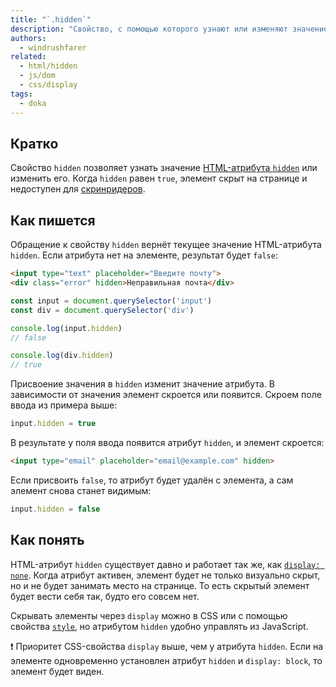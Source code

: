 ```yaml
---
title: "`.hidden`"
description: "Свойство, с помощью которого узнают или изменяют значение HTML-атрибута `hidden`."
authors:
  - windrushfarer
related:
  - html/hidden
  - js/dom
  - css/display
tags:
  - doka
---
```


## Кратко

Свойство `hidden` позволяет узнать значение [HTML-атрибута `hidden`](/html/hidden/) или изменить его. Когда `hidden` равен `true`, элемент скрыт на странице и недоступен для [скринридеров](/a11y/screenreaders/).

## Как пишется

Обращение к свойству `hidden` вернёт текущее значение HTML-атрибута `hidden`. Если атрибута нет на элементе, результат будет `false`:

```html
<input type="text" placeholder="Введите почту">
<div class="error" hidden>Неправильная почта</div>
```

```js
const input = document.querySelector('input')
const div = document.querySelector('div')

console.log(input.hidden)
// false

console.log(div.hidden)
// true
```

Присвоение значения в `hidden` изменит значение атрибута. В зависимости от значения элемент скроется или появится. Скроем поле ввода из примера выше:

```js
input.hidden = true
```

В результате у поля ввода появится атрибут `hidden`, и элемент скроется:

```html
<input type="email" placeholder="email@example.com" hidden>
```

Если присвоить `false`, то атрибут будет удалён с элемента, а сам элемент снова станет видимым:

```js
input.hidden = false
```

## Как понять

HTML-атрибут `hidden` существует давно и работает так же, как [`display: none`](/css/display/). Когда атрибут активен, элемент будет не только визуально скрыт, но и не будет занимать место на странице. То есть скрытый элемент будет вести себя так, будто его совсем нет.

Скрывать элементы через `display` можно в CSS или с помощью свойства [`style`](/js/element-style/), но атрибутом `hidden` удобно управлять из JavaScript.

<aside>

❗️ Приоритет CSS-свойства `display` выше, чем у атрибута `hidden`. Если на элементе одновременно установлен атрибут `hidden` и `display: block`, то элемент будет виден.

</aside>
